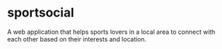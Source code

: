 # sportsocial
A web application that helps sports lovers in a local area to connect with each other based on their interests and location.
